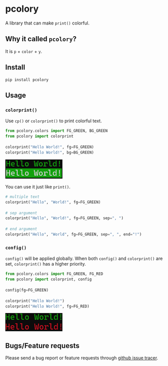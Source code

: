 # pcolory

A library that can make ```print()``` colorful.

## Why it called ```pcolory```?

It is ```p``` + ```color``` + ```y```.

## Install
```
pip install pcolory
```

## Usage

### ```colorprint()```

Use ```cp()``` or ```colorprint()``` to print colorful text.

```python
from pcolory.colors import FG_GREEN, BG_GREEN
from pcolory import colorprint

colorprint("Hello World!", fg=FG_GREEN)
colorprint("Hello World!", bg=BG_GREEN)
```

<img src="./docs/images/output1.png" width=180px>

You can use it just like ```print()```.

```python
# multiple text
colorprint("Hello", "World!", fg=FG_GREEN)

# sep argument
colorprint("Hello", "World!", fg=FG_GREEN, sep=", ")

# end argument
colorprint("Hello", "World", fg=FG_GREEN, sep=", ", end="!")
```

### ```config()```

```config()``` will be applied globally. When both ```config()``` and ```colorprint()``` are set, ```colorprint()``` has a higher priority.

```python
from pcolory.colors import FG_GREEN, FG_RED
from pcolory import colorprint, config

config(fg=FG_GREEN)

colorprint("Hello World!")
colorprint("Hello World!", fg=FG_RED)
```

<img src="./docs/images/output2.png" width=180px>

## Bugs/Feature requests

Please send a bug report or feature requests through [github issue tracer](https://github.com/Yzi-Li/pcolory/issues).
